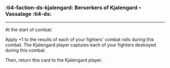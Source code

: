 ### :ti4-faction-ds-kjalengard: __Berserkers of Kjalengard – Vassalage__ :ti4-ds:

---

At the start of combat:

Apply +1 to the results of each of your fighters' combat rolls during this combat. 
The Kjalengard player captures each of your fighters destroyed during this combat.

Then, return this card to the Kjalengard player.
